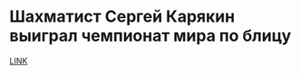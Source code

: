 # Шахматист Сергей Карякин выиграл чемпионат мира по блицу



[LINK](https://varlamov.ru/2163919.html)